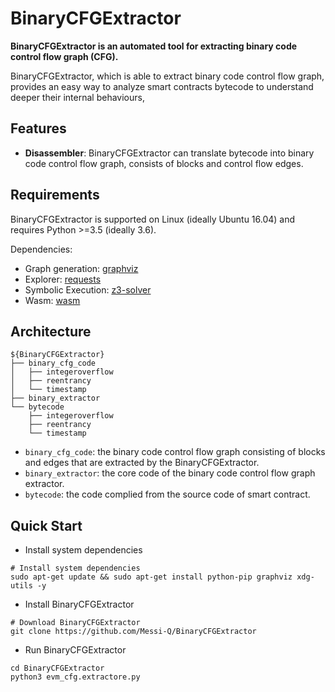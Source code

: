 # BinaryCFGExtractor

**BinaryCFGExtractor is an automated tool for extracting binary code control flow graph (CFG).**

BinaryCFGExtractor, which is able to extract binary code control flow graph, provides an easy way to analyze smart contracts bytecode to understand deeper their internal behaviours,



## Features

- **Disassembler**: BinaryCFGExtractor can translate bytecode into binary code control flow graph, consists of blocks and control flow edges. 



## Requirements

BinaryCFGExtractor is supported on Linux (ideally Ubuntu 16.04) and requires Python >=3.5 (ideally 3.6).

Dependencies:
* Graph generation: [graphviz](https://graphviz.gitlab.io/download/)
* Explorer: [requests](http://docs.python-requests.org/en/master/#)
* Symbolic Execution: [z3-solver](https://pypi.org/project/z3-solver/)
* Wasm: [wasm](https://github.com/athre0z/wasm)



## Architecture
```shell
${BinaryCFGExtractor}
├── binary_cfg_code
│   ├── integeroverflow
│   ├── reentrancy
│   └── timestamp
├── binary_extractor
└── bytecode
    ├── integeroverflow
    ├── reentrancy
    └── timestamp
```

* `binary_cfg_code`: the binary code control flow graph consisting of blocks and edges that are extracted by the BinaryCFGExtractor.
* `binary_extractor`: the core code of the binary code control flow graph extractor.
* `bytecode`: the code complied from the source code of smart contract.



## Quick Start

- Install system dependencies
```
# Install system dependencies
sudo apt-get update && sudo apt-get install python-pip graphviz xdg-utils -y
```

- Install BinaryCFGExtractor
```
# Download BinaryCFGExtractor
git clone https://github.com/Messi-Q/BinaryCFGExtractor
```

- Run BinaryCFGExtractor
```
cd BinaryCFGExtractor
python3 evm_cfg.extractore.py
```
